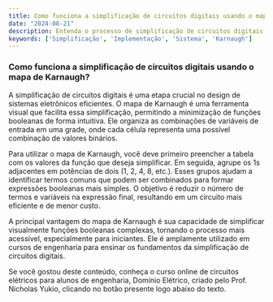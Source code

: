 ```yaml
---
title: Como funciona a simplificação de circuitos digitais usando o mapa de Karnaugh?
date: "2024-08-21"
description: Entenda o processo de simplificação de circuitos digitais utilizando o mapa de Karnaugh.
keywords: ['Simplificação', 'Implementação', 'Sistema', 'Karnaugh']
---
```


### Como funciona a simplificação de circuitos digitais usando o mapa de Karnaugh?

A simplificação de circuitos digitais é uma etapa crucial no design de sistemas eletrônicos eficientes. O mapa de Karnaugh é uma ferramenta visual que facilita essa simplificação, permitindo a minimização de funções booleanas de forma intuitiva. Ele organiza as combinações de variáveis de entrada em uma grade, onde cada célula representa uma possível combinação de valores binários.

Para utilizar o mapa de Karnaugh, você deve primeiro preencher a tabela com os valores da função que deseja simplificar. Em seguida, agrupe os 1s adjacentes em potências de dois (1, 2, 4, 8, etc.). Esses grupos ajudam a identificar termos comuns que podem ser combinados para formar expressões booleanas mais simples. O objetivo é reduzir o número de termos e variáveis na expressão final, resultando em um circuito mais eficiente e de menor custo.

A principal vantagem do mapa de Karnaugh é sua capacidade de simplificar visualmente funções booleanas complexas, tornando o processo mais acessível, especialmente para iniciantes. Ele é amplamente utilizado em cursos de engenharia para ensinar os fundamentos da simplificação de circuitos digitais.

Se você gostou deste conteúdo, conheça o curso online de circuitos elétricos para alunos de engenharia, Domínio Elétrico, criado pelo Prof. Nicholas Yukio, clicando no botão presente logo abaixo do texto.